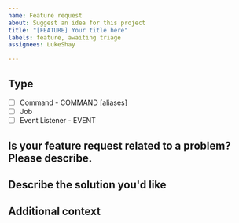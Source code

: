 ```yaml
---
name: Feature request
about: Suggest an idea for this project
title: "[FEATURE] Your title here"
labels: feature, awaiting triage
assignees: LukeShay

---
```


## Type
- [ ] Command - COMMAND [aliases]
- [ ] Job
- [ ] Event Listener - EVENT

## Is your feature request related to a problem? Please describe.

[comment]: <> (A clear and concise description of what the problem is. Ex. I'm always frustrated when [...])

## Describe the solution you'd like

[comment]: <> (A clear and concise description of what you want to happen.)

## Additional context

[comment]: <> (Add any other context or screenshots about the feature request here.)
